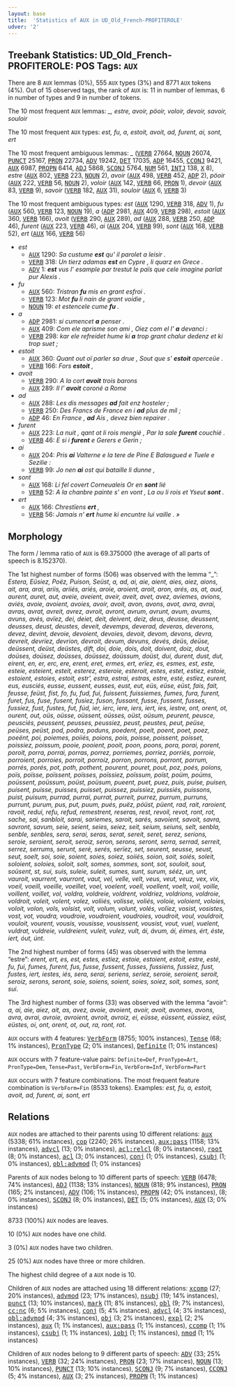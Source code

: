 ```yaml
---
layout: base
title:  'Statistics of AUX in UD_Old_French-PROFITEROLE'
udver: '2'
---
```


## Treebank Statistics: UD_Old_French-PROFITEROLE: POS Tags: `AUX`

There are 8 `AUX` lemmas (0%), 555 `AUX` types (3%) and 8771 `AUX` tokens (4%).
Out of 15 observed tags, the rank of `AUX` is: 11 in number of lemmas, 6 in number of types and 9 in number of tokens.

The 10 most frequent `AUX` lemmas: <em>_, estre, avoir, pöoir, voloir, devoir, savoir, souloir</em>

The 10 most frequent `AUX` types:  <em>est, fu, a, estoit, avoit, ad, furent, ai, sont, ert</em>

The 10 most frequent ambiguous lemmas: <em>_</em> (<tt><a href="fro_profiterole-pos-VERB.html">VERB</a></tt> 27664, <tt><a href="fro_profiterole-pos-NOUN.html">NOUN</a></tt> 26074, <tt><a href="fro_profiterole-pos-PUNCT.html">PUNCT</a></tt> 25167, <tt><a href="fro_profiterole-pos-PRON.html">PRON</a></tt> 22734, <tt><a href="fro_profiterole-pos-ADV.html">ADV</a></tt> 19242, <tt><a href="fro_profiterole-pos-DET.html">DET</a></tt> 17035, <tt><a href="fro_profiterole-pos-ADP.html">ADP</a></tt> 16455, <tt><a href="fro_profiterole-pos-CCONJ.html">CCONJ</a></tt> 9421, <tt><a href="fro_profiterole-pos-AUX.html">AUX</a></tt> 6987, <tt><a href="fro_profiterole-pos-PROPN.html">PROPN</a></tt> 6414, <tt><a href="fro_profiterole-pos-ADJ.html">ADJ</a></tt> 5868, <tt><a href="fro_profiterole-pos-SCONJ.html">SCONJ</a></tt> 5764, <tt><a href="fro_profiterole-pos-NUM.html">NUM</a></tt> 561, <tt><a href="fro_profiterole-pos-INTJ.html">INTJ</a></tt> 138, <tt><a href="fro_profiterole-pos-X.html">X</a></tt> 8), <em>estre</em> (<tt><a href="fro_profiterole-pos-AUX.html">AUX</a></tt> 802, <tt><a href="fro_profiterole-pos-VERB.html">VERB</a></tt> 223, <tt><a href="fro_profiterole-pos-NOUN.html">NOUN</a></tt> 2), <em>avoir</em> (<tt><a href="fro_profiterole-pos-AUX.html">AUX</a></tt> 498, <tt><a href="fro_profiterole-pos-VERB.html">VERB</a></tt> 452, <tt><a href="fro_profiterole-pos-ADP.html">ADP</a></tt> 2), <em>pöoir</em> (<tt><a href="fro_profiterole-pos-AUX.html">AUX</a></tt> 222, <tt><a href="fro_profiterole-pos-VERB.html">VERB</a></tt> 56, <tt><a href="fro_profiterole-pos-NOUN.html">NOUN</a></tt> 2), <em>voloir</em> (<tt><a href="fro_profiterole-pos-AUX.html">AUX</a></tt> 142, <tt><a href="fro_profiterole-pos-VERB.html">VERB</a></tt> 66, <tt><a href="fro_profiterole-pos-PRON.html">PRON</a></tt> 1), <em>devoir</em> (<tt><a href="fro_profiterole-pos-AUX.html">AUX</a></tt> 83, <tt><a href="fro_profiterole-pos-VERB.html">VERB</a></tt> 9), <em>savoir</em> (<tt><a href="fro_profiterole-pos-VERB.html">VERB</a></tt> 182, <tt><a href="fro_profiterole-pos-AUX.html">AUX</a></tt> 31), <em>souloir</em> (<tt><a href="fro_profiterole-pos-AUX.html">AUX</a></tt> 6, <tt><a href="fro_profiterole-pos-VERB.html">VERB</a></tt> 3)

The 10 most frequent ambiguous types:  <em>est</em> (<tt><a href="fro_profiterole-pos-AUX.html">AUX</a></tt> 1290, <tt><a href="fro_profiterole-pos-VERB.html">VERB</a></tt> 318, <tt><a href="fro_profiterole-pos-ADV.html">ADV</a></tt> 1), <em>fu</em> (<tt><a href="fro_profiterole-pos-AUX.html">AUX</a></tt> 560, <tt><a href="fro_profiterole-pos-VERB.html">VERB</a></tt> 123, <tt><a href="fro_profiterole-pos-NOUN.html">NOUN</a></tt> 19), <em>a</em> (<tt><a href="fro_profiterole-pos-ADP.html">ADP</a></tt> 2981, <tt><a href="fro_profiterole-pos-AUX.html">AUX</a></tt> 409, <tt><a href="fro_profiterole-pos-VERB.html">VERB</a></tt> 298), <em>estoit</em> (<tt><a href="fro_profiterole-pos-AUX.html">AUX</a></tt> 360, <tt><a href="fro_profiterole-pos-VERB.html">VERB</a></tt> 166), <em>avoit</em> (<tt><a href="fro_profiterole-pos-VERB.html">VERB</a></tt> 290, <tt><a href="fro_profiterole-pos-AUX.html">AUX</a></tt> 289), <em>ad</em> (<tt><a href="fro_profiterole-pos-AUX.html">AUX</a></tt> 288, <tt><a href="fro_profiterole-pos-VERB.html">VERB</a></tt> 250, <tt><a href="fro_profiterole-pos-ADP.html">ADP</a></tt> 46), <em>furent</em> (<tt><a href="fro_profiterole-pos-AUX.html">AUX</a></tt> 223, <tt><a href="fro_profiterole-pos-VERB.html">VERB</a></tt> 46), <em>ai</em> (<tt><a href="fro_profiterole-pos-AUX.html">AUX</a></tt> 204, <tt><a href="fro_profiterole-pos-VERB.html">VERB</a></tt> 99), <em>sont</em> (<tt><a href="fro_profiterole-pos-AUX.html">AUX</a></tt> 168, <tt><a href="fro_profiterole-pos-VERB.html">VERB</a></tt> 52), <em>ert</em> (<tt><a href="fro_profiterole-pos-AUX.html">AUX</a></tt> 166, <tt><a href="fro_profiterole-pos-VERB.html">VERB</a></tt> 56)


* <em>est</em>
  * <tt><a href="fro_profiterole-pos-AUX.html">AUX</a></tt> 1290: <em>Sa custume <b>est</b> qu' il parolet a leisir .</em>
  * <tt><a href="fro_profiterole-pos-VERB.html">VERB</a></tt> 318: <em>Un tierz adamas <b>est</b> en Cypre , li quarz en Grece .</em>
  * <tt><a href="fro_profiterole-pos-ADV.html">ADV</a></tt> 1: <em><b>est</b> vus l' esample par trestut le païs que cele imagine parlat pur Alexis .</em>
* <em>fu</em>
  * <tt><a href="fro_profiterole-pos-AUX.html">AUX</a></tt> 560: <em>Tristran <b>fu</b> mis en grant esfroi .</em>
  * <tt><a href="fro_profiterole-pos-VERB.html">VERB</a></tt> 123: <em>Mot <b>fu</b> li nain de grant voidie ,</em>
  * <tt><a href="fro_profiterole-pos-NOUN.html">NOUN</a></tt> 19: <em>et estencele cume <b>fu</b> .</em>
* <em>a</em>
  * <tt><a href="fro_profiterole-pos-ADP.html">ADP</a></tt> 2981: <em>si cumencet <b>a</b> penser .</em>
  * <tt><a href="fro_profiterole-pos-AUX.html">AUX</a></tt> 409: <em>Com ele aprisme son ami , Oiez com el l' <b>a</b> devanci :</em>
  * <tt><a href="fro_profiterole-pos-VERB.html">VERB</a></tt> 298: <em>kar ele refreidet hume ki <b>a</b> trop grant chalur dedenz et ki trop suet ;</em>
* <em>estoit</em>
  * <tt><a href="fro_profiterole-pos-AUX.html">AUX</a></tt> 360: <em>Quant out oï parler sa drue , Sout que s' <b>estoit</b> aperceüe .</em>
  * <tt><a href="fro_profiterole-pos-VERB.html">VERB</a></tt> 166: <em>Fors <b>estoit</b> ,</em>
* <em>avoit</em>
  * <tt><a href="fro_profiterole-pos-VERB.html">VERB</a></tt> 290: <em>A la cort <b>avoit</b> trois barons</em>
  * <tt><a href="fro_profiterole-pos-AUX.html">AUX</a></tt> 289: <em>Il l' <b>avoit</b> coroné a Rome</em>
* <em>ad</em>
  * <tt><a href="fro_profiterole-pos-AUX.html">AUX</a></tt> 288: <em>Les dis messages <b>ad</b> fait enz hosteler ;</em>
  * <tt><a href="fro_profiterole-pos-VERB.html">VERB</a></tt> 250: <em>Des Francs de France en i <b>ad</b> plus de mil ;</em>
  * <tt><a href="fro_profiterole-pos-ADP.html">ADP</a></tt> 46: <em>En France , <b>ad</b> Ais , devez bien repairer .</em>
* <em>furent</em>
  * <tt><a href="fro_profiterole-pos-AUX.html">AUX</a></tt> 223: <em>La nuit , qant ot li rois mengié , Par la sale <b>furent</b> couchié .</em>
  * <tt><a href="fro_profiterole-pos-VERB.html">VERB</a></tt> 46: <em>E si i <b>furent</b> e Gerers e Gerin ;</em>
* <em>ai</em>
  * <tt><a href="fro_profiterole-pos-AUX.html">AUX</a></tt> 204: <em>Pris <b>ai</b> Valterne e la tere de Pine E Balasgued e Tuele e Sezilie :</em>
  * <tt><a href="fro_profiterole-pos-VERB.html">VERB</a></tt> 99: <em>Jo nen <b>ai</b> ost qui bataille li dunne ,</em>
* <em>sont</em>
  * <tt><a href="fro_profiterole-pos-AUX.html">AUX</a></tt> 168: <em>Li fel covert Corneualeis Or en <b>sont</b> lié</em>
  * <tt><a href="fro_profiterole-pos-VERB.html">VERB</a></tt> 52: <em>A la chanbre painte s' en vont , La ou li rois et Yseut <b>sont</b> .</em>
* <em>ert</em>
  * <tt><a href="fro_profiterole-pos-AUX.html">AUX</a></tt> 166: <em>Chrestïens <b>ert</b> ,</em>
  * <tt><a href="fro_profiterole-pos-VERB.html">VERB</a></tt> 56: <em>Jamais n' <b>ert</b> hume ki encuntre lui vaille . »</em>

## Morphology

The form / lemma ratio of `AUX` is 69.375000 (the average of all parts of speech is 8.152370).

The 1st highest number of forms (506) was observed with the lemma “_”: <em>Estera, Eüsiez, Poëz, Puison, Seüst, a, ad, ai, aie, aient, aies, aiez, aions, ait, ara, arai, ariis, ariiés, ariés, aroie, aroient, aroit, aron, arés, as, at, aud, aurent, auret, aut, aveie, aveient, aveir, aveit, avet, avez, aviemes, avions, aviés, avoie, avoient, avoies, avoir, avoit, avon, avons, avot, avra, avrai, avras, avrat, avreit, avrez, avroit, avront, avrum, avrunt, avum, avums, avuns, avés, avïez, dei, deiet, deit, deivent, deiz, deus, deusse, deussent, deusses, deust, deustes, deveit, devemps, deverad, deveras, deverons, devez, devint, devoie, devoient, devoies, devoit, devom, devons, devra, devreit, devriez, devrion, devroit, devum, devuns, devés, deüs, deüse, deüssent, deüst, deüstes, dift, doi, doie, dois, doit, doivent, doiz, dout, doüses, doüsez, doüsses, doüssez, doüssum, doüst, dui, durent, dust, dut, eirent, en, er, erc, ere, erent, eret, ermes, ert, erïez, es, esmes, est, este, esteie, esteient, esteit, esterez, esteroie, esteroit, estes, estet, estiez, estoie, estoient, estoies, estoit, estr', estra, estrai, estras, estre, esté, estïez, eurent, eus, eusciés, eusse, eussent, eusses, eust, eut, eüs, eüse, eüst, fais, fait, feusse, feüst, fist, fo, fu, fud, fui, fuissent, fuissiemes, fumes, fura, furent, furet, fus, fuse, fusent, fusiez, fuson, fussant, fusse, fussent, fusses, fussiez, fust, fustes, fut, fúd, ier, ierc, iere, iers, iert, ies, iestre, ont, orent, ot, ourent, out, oüs, oüsse, oüssent, oüsses, oüst, oüsum, peurent, peusce, peusciés, peussent, peusses, peussiez, peust, peustes, peut, peüse, peüses, peüst, pod, podra, poduns, poedent, poeit, poent, poet, poez, poeënt, poi, poiemes, poiiés, poions, pois, poisse, poissent, poisset, poissiez, poissum, pooie, pooient, pooit, poon, poons, pora, porai, porent, poroit, porra, porrai, porras, porrez, porriemes, porriez, porriés, porroie, porroient, porroies, porroit, porroiz, porron, porrons, porront, porrum, porrés, porés, pot, poth, pothent, pourent, pouret, pout, poz, poés, poïons, poïs, poïsse, poïssent, poïsses, poïssiez, poïssum, poïst, poüm, poüms, poüssent, poüssum, poüst, poüsum, pueent, puet, puez, puis, puise, puisen, puisent, puisse, puisses, puisset, puissez, puissiez, puissiés, puissons, puist, puisum, purrad, purrai, purrat, purreit, purrez, purrum, purruns, purrunt, purum, pus, put, puum, pués, puëz, póüst, püent, rad, rait, raroient, ravoit, redui, refu, refud, remestrent, reseras, rest, revoil, revot, ront, rot, sache, sai, sanbloit, sarai, sariemes, saroit, sarés, savoient, savoit, savra, savront, savum, seie, seient, seies, seiez, seit, seium, seiuns, selt, senbla, senble, senbles, sera, serai, seras, serat, sereit, seret, serez, serions, seroie, seroient, seroit, seroiz, seron, serons, seront, serra, serrad, serreit, serrez, serrums, serunt, seré, serés, serïez, set, seurent, seusse, seust, seut, soelt, soi, soie, soient, soies, soiez, soiiés, soion, soit, soiés, soleit, soloient, soloies, soloit, solt, somes, sommes, sont, sot, souloit, sout, soüsent, st, sui, suis, suleie, suleit, sumes, sunt, surum, sééz, un, unt, vauroit, vaurrent, vaurront, vaut, vel, velle, velt, veus, veut, veuz, vex, vix, voeil, voeill, voeille, voeillet, voel, voelent, voell, voellent, voelt, voil, voille, voillent, voillet, vol, voldra, voldreie, voldrent, voldriez, voldrions, voldroie, voldroit, voleit, volent, volez, voliiés, volisse, voliés, voloie, voloient, voloies, voloit, volon, vols, volsist, volt, volum, volunt, volés, volïez, vosist, vosistes, vost, vot, voudra, voudroie, voudroient, voudroies, voudroit, voul, vouldroit, vouloit, vourent, vousis, vousisse, vousissent, vousist, vout, vuel, vuelent, vuldrat, vuldreie, vuldreient, vuleit, vulez, vult, ái, ávum, áí, éimes, ért, éste, íert, óut, únt</em>.

The 2nd highest number of forms (45) was observed with the lemma “estre”: <em>erent, ert, es, est, estes, estiez, estoie, estoient, estoit, estre, esté, fu, fui, fumes, furent, fus, fusse, fussent, fusses, fussiens, fussiez, fust, fustes, iert, iestes, iés, sera, serai, seriens, seriez, seroie, seroient, seroit, seroiz, serons, seront, soie, soiens, soient, soies, soiez, soit, somes, sont, sui</em>.

The 3rd highest number of forms (33) was observed with the lemma “avoir”: <em>a, ai, aie, aiez, ait, as, avez, avoie, avoient, avoir, avoit, avomes, avons, avra, avrai, avroie, avroient, avroit, avroiz, ei, eüsse, eüssent, eüssiez, eüst, eüstes, oi, ont, orent, ot, out, ra, ront, rot</em>.

`AUX` occurs with 4 features: <tt><a href="fro_profiterole-feat-VerbForm.html">VerbForm</a></tt> (8755; 100% instances), <tt><a href="fro_profiterole-feat-Tense.html">Tense</a></tt> (68; 1% instances), <tt><a href="fro_profiterole-feat-PronType.html">PronType</a></tt> (2; 0% instances), <tt><a href="fro_profiterole-feat-Definite.html">Definite</a></tt> (1; 0% instances)

`AUX` occurs with 7 feature-value pairs: `Definite=Def`, `PronType=Art`, `PronType=Dem`, `Tense=Past`, `VerbForm=Fin`, `VerbForm=Inf`, `VerbForm=Part`

`AUX` occurs with 7 feature combinations.
The most frequent feature combination is `VerbForm=Fin` (8533 tokens).
Examples: <em>est, fu, a, estoit, avoit, ad, furent, ai, sont, ert</em>


## Relations

`AUX` nodes are attached to their parents using 10 different relations: <tt><a href="fro_profiterole-dep-aux.html">aux</a></tt> (5338; 61% instances), <tt><a href="fro_profiterole-dep-cop.html">cop</a></tt> (2240; 26% instances), <tt><a href="fro_profiterole-dep-aux-pass.html">aux:pass</a></tt> (1158; 13% instances), <tt><a href="fro_profiterole-dep-advcl.html">advcl</a></tt> (13; 0% instances), <tt><a href="fro_profiterole-dep-acl-relcl.html">acl:relcl</a></tt> (8; 0% instances), <tt><a href="fro_profiterole-dep-root.html">root</a></tt> (8; 0% instances), <tt><a href="fro_profiterole-dep-acl.html">acl</a></tt> (3; 0% instances), <tt><a href="fro_profiterole-dep-conj.html">conj</a></tt> (1; 0% instances), <tt><a href="fro_profiterole-dep-csubj.html">csubj</a></tt> (1; 0% instances), <tt><a href="fro_profiterole-dep-obl-advmod.html">obl:advmod</a></tt> (1; 0% instances)

Parents of `AUX` nodes belong to 10 different parts of speech: <tt><a href="fro_profiterole-pos-VERB.html">VERB</a></tt> (6478; 74% instances), <tt><a href="fro_profiterole-pos-ADJ.html">ADJ</a></tt> (1138; 13% instances), <tt><a href="fro_profiterole-pos-NOUN.html">NOUN</a></tt> (818; 9% instances), <tt><a href="fro_profiterole-pos-PRON.html">PRON</a></tt> (165; 2% instances), <tt><a href="fro_profiterole-pos-ADV.html">ADV</a></tt> (106; 1% instances), <tt><a href="fro_profiterole-pos-PROPN.html">PROPN</a></tt> (42; 0% instances),  (8; 0% instances), <tt><a href="fro_profiterole-pos-SCONJ.html">SCONJ</a></tt> (8; 0% instances), <tt><a href="fro_profiterole-pos-DET.html">DET</a></tt> (5; 0% instances), <tt><a href="fro_profiterole-pos-AUX.html">AUX</a></tt> (3; 0% instances)

8733 (100%) `AUX` nodes are leaves.

10 (0%) `AUX` nodes have one child.

3 (0%) `AUX` nodes have two children.

25 (0%) `AUX` nodes have three or more children.

The highest child degree of a `AUX` node is 10.

Children of `AUX` nodes are attached using 18 different relations: <tt><a href="fro_profiterole-dep-xcomp.html">xcomp</a></tt> (27; 20% instances), <tt><a href="fro_profiterole-dep-advmod.html">advmod</a></tt> (23; 17% instances), <tt><a href="fro_profiterole-dep-nsubj.html">nsubj</a></tt> (19; 14% instances), <tt><a href="fro_profiterole-dep-punct.html">punct</a></tt> (13; 10% instances), <tt><a href="fro_profiterole-dep-mark.html">mark</a></tt> (11; 8% instances), <tt><a href="fro_profiterole-dep-obl.html">obl</a></tt> (9; 7% instances), <tt><a href="fro_profiterole-dep-cc-nc.html">cc:nc</a></tt> (6; 5% instances), <tt><a href="fro_profiterole-dep-conj.html">conj</a></tt> (5; 4% instances), <tt><a href="fro_profiterole-dep-advcl.html">advcl</a></tt> (4; 3% instances), <tt><a href="fro_profiterole-dep-obl-advmod.html">obl:advmod</a></tt> (4; 3% instances), <tt><a href="fro_profiterole-dep-obj.html">obj</a></tt> (3; 2% instances), <tt><a href="fro_profiterole-dep-expl.html">expl</a></tt> (2; 2% instances), <tt><a href="fro_profiterole-dep-aux.html">aux</a></tt> (1; 1% instances), <tt><a href="fro_profiterole-dep-aux-pass.html">aux:pass</a></tt> (1; 1% instances), <tt><a href="fro_profiterole-dep-ccomp.html">ccomp</a></tt> (1; 1% instances), <tt><a href="fro_profiterole-dep-csubj.html">csubj</a></tt> (1; 1% instances), <tt><a href="fro_profiterole-dep-iobj.html">iobj</a></tt> (1; 1% instances), <tt><a href="fro_profiterole-dep-nmod.html">nmod</a></tt> (1; 1% instances)

Children of `AUX` nodes belong to 9 different parts of speech: <tt><a href="fro_profiterole-pos-ADV.html">ADV</a></tt> (33; 25% instances), <tt><a href="fro_profiterole-pos-VERB.html">VERB</a></tt> (32; 24% instances), <tt><a href="fro_profiterole-pos-PRON.html">PRON</a></tt> (23; 17% instances), <tt><a href="fro_profiterole-pos-NOUN.html">NOUN</a></tt> (13; 10% instances), <tt><a href="fro_profiterole-pos-PUNCT.html">PUNCT</a></tt> (13; 10% instances), <tt><a href="fro_profiterole-pos-SCONJ.html">SCONJ</a></tt> (9; 7% instances), <tt><a href="fro_profiterole-pos-CCONJ.html">CCONJ</a></tt> (5; 4% instances), <tt><a href="fro_profiterole-pos-AUX.html">AUX</a></tt> (3; 2% instances), <tt><a href="fro_profiterole-pos-PROPN.html">PROPN</a></tt> (1; 1% instances)

